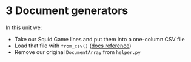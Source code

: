 # 3 Document generators

In this unit we:

- Take our Squid Game lines and put them into a one-column CSV file
- Load that file with `from_csv()` ([docs reference](https://docs.jina.ai/fundamentals/document/document-api/#construct-from-json-csv-ndarray-and-files))
- Remove our original `DocumentArray` from `helper.py`
